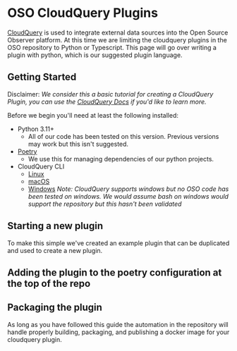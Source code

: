 # OSO CloudQuery Plugins

[CloudQuery](https://cloudquery.io) is used to integrate external data sources
into the Open Source Observer platform. At this time we are limiting the
cloudquery plugins in the OSO repository to Python or Typescript. This page will
go over writing a plugin with python, which is our suggested plugin language.

## Getting Started

Disclaimer: _We consider this a basic tutorial for creating a CloudQuery Plugin,
you can use the [CloudQuery Docs](https://docs.cloudquery.io/docs) if you'd like
to learn more._

Before we begin you'll need at least the following installed:

- Python 3.11+
  - All of our code has been tested on this version. Previous versions may
    work but this isn't suggested.
- [Poetry](https://python-poetry.org/)
  - We use this for managing dependencies of our python projects.
- CloudQuery CLI
  - [Linux](https://docs.cloudquery.io/docs/quickstart/linux)
  - [macOS](https://docs.cloudquery.io/docs/quickstart/macOS)
  - [Windows](https://docs.cloudquery.io/docs/quickstart/windows) _Note:
    CloudQuery supports windows but no OSO code has been tested on windows. We
    would assume bash on windows would support the repository but this hasn't
    been validated_

## Starting a new plugin

To make this simple we've created an example plugin that can be duplicated and
used to create a new plugin.

## Adding the plugin to the poetry configuration at the top of the repo

## Packaging the plugin

As long as you have followed this guide the automation in the repository will
handle properly building, packaging, and publishing a docker image for your
cloudquery plugin.
